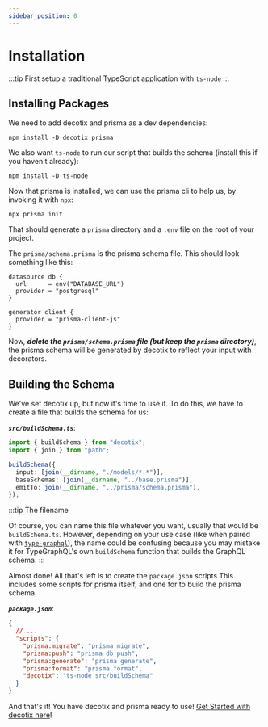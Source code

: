 ```yaml
---
sidebar_position: 0
---
```


# Installation

:::tip
First setup a traditional TypeScript application with `ts-node`
:::

## Installing Packages

We need to add decotix and prisma as a dev dependencies:

```shell
npm install -D decotix prisma
```

We also want `ts-node` to run our script that builds the schema (install this if you haven't already):

```shell
npm install -D ts-node
```

Now that prisma is installed, we can use the prisma cli to help us, by invoking it with `npx`:

```shell
npx prisma init
```

That should generate a `prisma` directory and a `.env` file on the root of your project.

The `prisma/schema.prisma` is the prisma schema file. This should look something like this:

```prisma
datasource db {
  url      = env("DATABASE_URL")
  provider = "postgresql"
}

generator client {
  provider = "prisma-client-js"
}
```

Now, **_delete the `prisma/schema.prisma` file (but keep the `prisma` directory)_**, the prisma schema will be generated by decotix to reflect your input with decorators.

## Building the Schema

We've set decotix up, but now it's time to use it. To do this, we have to create a file that builds the schema for us:

**_`src/buildSchema.ts`_**:

```ts
import { buildSchema } from "decotix";
import { join } from "path";

buildSchema({
  input: [join(__dirname, "./models/*.*")],
  baseSchemas: [join(__dirname, "../base.prisma")],
  emitTo: join(__dirname, "../prisma/schema.prisma"),
});
```

:::tip The filename

Of course, you can name this file whatever you want, usually that would be `buildSchema.ts`.
However, depending on your use case (like when paired with [`type-graphql`](https://typegraphql.com/)), the name could
be confusing because you may mistake it for TypeGraphQL's own `buildSchema` function that builds
the GraphQL schema.
:::

Almost done! All that's left is to create the `package.json` scripts
This includes some scripts for prisma itself, and one for to build the prisma schema

**_`package.json`_**:

```json
{
  // ...
  "scripts": {
    "prisma:migrate": "prisma migrate",
    "prisma:push": "prisma db push",
    "prisma:generate": "prisma generate",
    "prisma:format": "prisma format",
    "decotix": "ts-node src/buildSchema"
  }
}
```

And that's it! You have decotix and prisma ready to use! [Get Started with decotix here](./get-started)!
